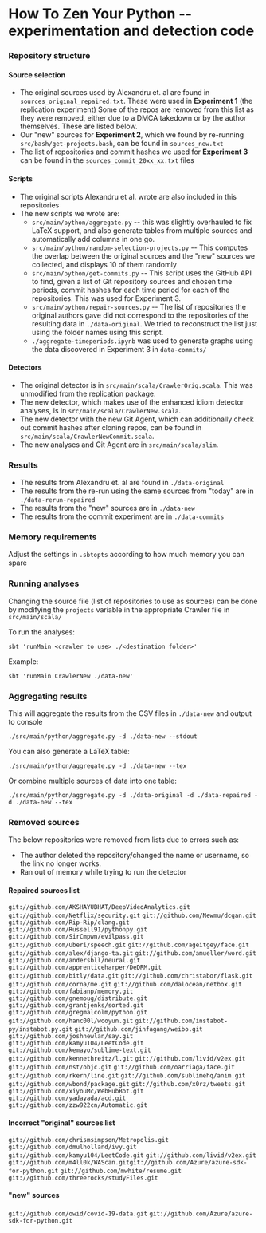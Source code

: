 # How To Zen Your Python -- experimentation and detection code

### Repository structure
#### Source selection

- The original sources used by Alexandru et. al are found in `sources_original_repaired.txt`. These were used in **Experiment 1** (the replication experiment) Some of the repos are removed from this list as they were removed, either due to a DMCA takedown or by the author themselves. These are listed below.
- Our "new" sources for **Experiment 2**, which we found by re-running `src/bash/get-projects.bash`, can be found in `sources_new.txt`
- The list of repositories and commit hashes we used for **Experiment 3** can be found in the `sources_commit_20xx_xx.txt` files

#### Scripts
- The original scripts Alexandru et al. wrote are also included in this repositories
- The new scripts we wrote are:
    - `src/main/python/aggregate.py`  -- this was slightly overhauled to fix LaTeX support, and also generate tables from multiple sources and automatically add columns in one go.
    - `src/main/python/random-selection-projects.py` -- This computes the overlap between the original sources and the "new" sources we collected, and displays 10 of them randomly
    - `src/main/python/get-commits.py` -- This script uses the GitHub API to find, given a list of Git repository sources and chosen time periods, commit hashes for each time period for each of the repositories. This was used for Experiment 3.
    - `src/main/python/repair-sources.py` -- The list of repositories the original authors gave did not correspond to the repositories of the resulting data in `./data-original`. We tried to reconstruct the list just using the folder names using this script.
    - `./aggregate-timeperiods.ipynb` was used to generate graphs using the data discovered in Experiment 3 in `data-commits/`

#### Detectors
- The original detector is in `src/main/scala/CrawlerOrig.scala`. This was unmodified from the replication package.
- The new detector, which makes use of the enhanced idiom detector analyses, is in `src/main/scala/CrawlerNew.scala`.
- The new detector with the new Git Agent, which can additionally check out commit hashes after cloning repos, can be found in `src/main/scala/CrawlerNewCommit.scala`.
- The new analyses and Git Agent are in `src/main/scala/slim`.

### Results
- The results from Alexandru et. al are found in `./data-original`
- The results from the re-run using the same sources from "today" are in `./data-rerun-repaired`
- The results from the "new" sources are in  `./data-new`
- The results from the commit experiment are in `./data-commits`

### Memory requirements

Adjust the settings in `.sbtopts` according to how much memory you can spare

### Running analyses
Changing the source file (list of repositories to use as sources) can be done by modifying the `projects` variable in the appropriate Crawler file in `src/main/scala/`

To run the analyses:

```
sbt 'runMain <crawler to use> ./<destination folder>'
```

Example: 
```
sbt 'runMain CrawlerNew ./data-new'
```

### Aggregating results

This will aggregate the results from the CSV files in `./data-new` and output to console
```
./src/main/python/aggregate.py -d ./data-new --stdout 
```

You can also generate a LaTeX table:
```
./src/main/python/aggregate.py -d ./data-new --tex 
```

Or combine multiple sources of data into one table:
```
./src/main/python/aggregate.py -d ./data-original -d ./data-repaired -d ./data-new --tex 
```

### Removed sources
The below repositories were removed from lists due to errors such as:
- The author deleted the repository/changed the name or username, so the link no longer works.
- Ran out of memory while trying to run the detector

#### Repaired sources list
`git://github.com/AKSHAYUBHAT/DeepVideoAnalytics.git`
`git://github.com/Netflix/security.git`
`git://github.com/Newmu/dcgan.git`
`git://github.com/Rip-Rip/clang.git`
`git://github.com/Russell91/pythonpy.git`
`git://github.com/SirCmpwn/evilpass.git`
`git://github.com/Uberi/speech.git`
`git://github.com/ageitgey/face.git`
`git://github.com/alex/django-ta.git`
`git://github.com/amueller/word.git`
`git://github.com/andersbll/neural.git`
`git://github.com/apprenticeharper/DeDRM.git`
`git://github.com/bitly/data.git`
`git://github.com/christabor/flask.git`
`git://github.com/corna/me.git`
`git://github.com/dalocean/netbox.git`
`git://github.com/fabianp/memory.git`
`git://github.com/gnemoug/distribute.git`
`git://github.com/grantjenks/sorted.git`
`git://github.com/gregmalcolm/python.git`
`git://github.com/hanc00l/wooyun.git`
`git://github.com/instabot-py/instabot.py.git`
`git://github.com/jinfagang/weibo.git`
`git://github.com/joshnewlan/say.git`
`git://github.com/kamyu104/LeetCode.git`
`git://github.com/kemayo/sublime-text.git`
`git://github.com/kennethreitz/l.git`
`git://github.com/livid/v2ex.git`
`git://github.com/nst/objc.git`
`git://github.com/oarriaga/face.git`
`git://github.com/rkern/line.git`
`git://github.com/sublimehq/anim.git`
`git://github.com/wbond/package.git`
`git://github.com/x0rz/tweets.git`
`git://github.com/xiyouMc/WebHubBot.git`
`git://github.com/yadayada/acd.git`
`git://github.com/zzw922cn/Automatic.git`

#### Incorrect "original" sources list

`git://github.com/chrismsimpson/Metropolis.git`
`git://github.com/dmulholland/ivy.git`
`git://github.com/kamyu104/LeetCode.git`
`git://github.com/livid/v2ex.git`
`git://github.com/m4ll0k/WAScan.gitgit://github.com/Azure/azure-sdk-for-python.git`
`git://github.com/mwhite/resume.git`
`git://github.com/threerocks/studyFiles.git`

#### "new" sources
`git://github.com/owid/covid-19-data.git`
`git://github.com/Azure/azure-sdk-for-python.git`

<!-- despite less projects, new set had 4% higher lines of code so we weighted it on projects -->
<!-- 997
952 -->


<!-- error files -->
<!-- git://github.com/abatchy17/WindowsExploits.git -->
<!-- git://github.com/ckan/ckan.git -->
<!-- git://github.com/255BITS/HyperGAN.git -->
<!-- git://github.com/ansible/ansible.git -->
<!-- git://github.com/apachecn/MachineLearning.git -->
<!-- git://github.com/AppScale/appscale.git -->
<!-- git://github.com/django-nonrel/mongodb-engine.git -->
<!-- git://github.com/deis/deis.git -->
<!-- git://github.com/datafolklabs/cement.git -->
<!-- git://github.com/dae/anki.git -->
<!-- git://github.com/cython/cython.git -->
<!-- git://github.com/ctfs/write-ups-2014.git -->
<!-- git://github.com/cs109/content.git -->
<!-- git://github.com/crossbario/crossbar.git -->
<!-- git://github.com/crossbario/autobahn-python.git -->
<!--  git://github.com/coffeehb/Some-PoC-oR-ExP.git -->




